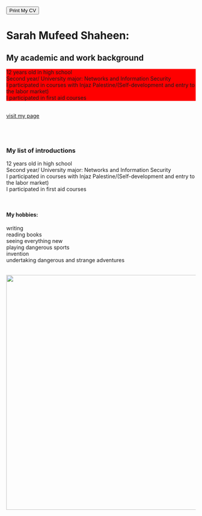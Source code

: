 
<!DOCTYPE html>
<html lang="ne">
<head>

<title> My first page </title>
<link href="t.css" rel="stylesheet">

</head>
<br>

<body>

<div>
<button onClick="print_current_page()">Print My CV</button>
</div>

<h1 onClick="alertfun()"> Sarah Mufeed Shaheen:</h1>
<div>

<h2 id="edu"> My academic and work background</h2>
<p style="background-color:rgb(255, 0, 0);">12 years old in high school<br>Second year/ University major: Networks and Information Security<br>I participated in courses with Injaz Palestine/(Self-development and entry to the labor market)<br>I participated in first aid courses
</p>

<br>
<a href="https://www.facebook.com/sarah.shaheen.7121/">visit my page</a>
<br>
<br>
<br>
<br>
<h3>My list of introductions</h3>

<p>12 years old in high school<br>Second year/ University major: Networks and Information Security<br>I participated in courses with Injaz Palestine/(Self-development and entry to the labor market)<br>I participated in first aid courses
</p>
<br>
<h4>My hobbies:</h4>
<p>writing<br>reading books<br>seeing everything new<br>playing dangerous sports<br>invention<br>undertaking dangerous and strange adventures
</p>
<br>
<img style="-webkit-user-select: none;margin: auto;cursor: zoom-in;" src="https://1.bp.blogspot.com/-_J-s-q9Ac-8/X4tkguZn1vI/AAAAAAAARNo/d59Zj_Y2l0kEipQUEvPwK8ZXTXbEebIMwCLcBGAsYHQ/s1344/%25D8%25B5%25D9%2588%25D8%25B1-%25D8%25AC%25D9%2585%25D9%258A%25D9%2584%25D8%25A9-%25D9%2588%25D8%25B1%25D9%2588%25D8%25AF.jpg" width="625" height="625">

<script> 
function alertfun(){
	alert("Welcome, please let me know if you have any questions");
}

function print_current_page(){ 
            window.print(); 
} 
</script>

</body>

</html>
